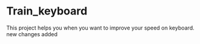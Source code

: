 # Train_keyboard
This project helps you when you want to improve your speed on keyboard.
new changes added
